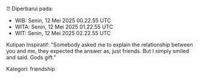 ⏰ Diperbarui pada:
- WIB: Senin, 12 Mei 2025 00.22.55 UTC
- WITA: Senin, 12 Mei 2025 01.22.55 UTC
- WIT: Senin, 12 Mei 2025 02.22.55 UTC

Kutipan Inspiratif:
"Somebody asked me to explain the relationship between you and me, they expected the answer as, just friends. But I simply smiled and said. Gods gift."


Kategori: friendship

